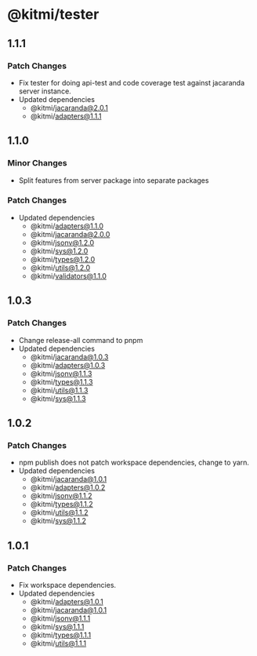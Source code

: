 # @kitmi/tester

## 1.1.1

### Patch Changes

-   Fix tester for doing api-test and code coverage test against jacaranda server instance.
-   Updated dependencies
    -   @kitmi/jacaranda@2.0.1
    -   @kitmi/adapters@1.1.1

## 1.1.0

### Minor Changes

-   Split features from server package into separate packages

### Patch Changes

-   Updated dependencies
    -   @kitmi/adapters@1.1.0
    -   @kitmi/jacaranda@2.0.0
    -   @kitmi/jsonv@1.2.0
    -   @kitmi/sys@1.2.0
    -   @kitmi/types@1.2.0
    -   @kitmi/utils@1.2.0
    -   @kitmi/validators@1.1.0

## 1.0.3

### Patch Changes

-   Change release-all command to pnpm
-   Updated dependencies
    -   @kitmi/jacaranda@1.0.3
    -   @kitmi/adapters@1.0.3
    -   @kitmi/jsonv@1.1.3
    -   @kitmi/types@1.1.3
    -   @kitmi/utils@1.1.3
    -   @kitmi/sys@1.1.3

## 1.0.2

### Patch Changes

-   npm publish does not patch workspace dependencies, change to yarn.
-   Updated dependencies
    -   @kitmi/jacaranda@1.0.1
    -   @kitmi/adapters@1.0.2
    -   @kitmi/jsonv@1.1.2
    -   @kitmi/types@1.1.2
    -   @kitmi/utils@1.1.2
    -   @kitmi/sys@1.1.2

## 1.0.1

### Patch Changes

-   Fix workspace dependencies.
-   Updated dependencies
    -   @kitmi/adapters@1.0.1
    -   @kitmi/jacaranda@1.0.1
    -   @kitmi/jsonv@1.1.1
    -   @kitmi/sys@1.1.1
    -   @kitmi/types@1.1.1
    -   @kitmi/utils@1.1.1
